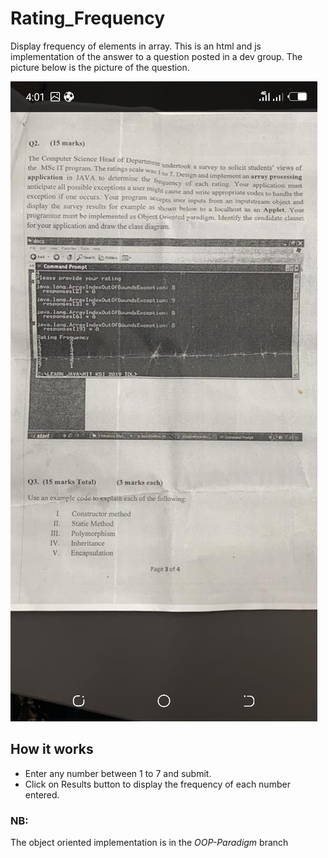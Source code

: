 # Rating_Frequency
Display frequency of elements in array.
This is an html and js implementation of the answer to a question posted in a dev group.
The picture below is the picture of the question.


![Question](Rating_Scale.png)


## How it works
* Enter any number between 1 to 7 and submit.
* Click on Results button to display the frequency of each number entered.


### NB:
The object oriented implementation is in the _OOP-Paradigm_ branch
